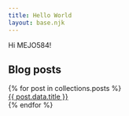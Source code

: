 ```yaml
---
title: Hello World
layout: base.njk
---
```


Hi MEJO584!

## Blog posts
<div class="posts">
    {% for post in collections.posts %}
    <a href="{{ post.url }}" class="post-card">
        <div class="post-placeholder" style="background-color: {{ post.data.color }}"></div>
        <div class="post-title">{{ post.data.title }}</div>
    </a>
    {% endfor %}
</div>